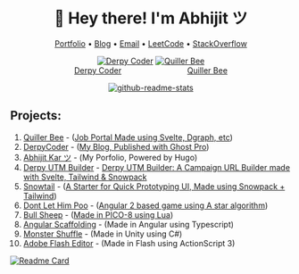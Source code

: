 <h1 align="center">👋 Hey there! I'm Abhijit ツ</h1>
<p align="center">
  <a href="https://www.abhijit-kar.com">Portfolio</a> •
  <a href="https://www.derpycoder.com">Blog</a> •
  <a href="mailto:reachme@abhijit-kar.com">Email</a> •
  <a href="https://leetcode.com/abhijit-kar/">LeetCode</a> •
  <a href="https://stackoverflow.abhijit-kar.com">StackOverflow</a>
</p>

<p align="center">
  <a href="https://www.derpycoder.com"><img src="https://www.derpycoder.com/assets/img/icon.png" alt="Derpy Coder"/></a>
  <a href="https://www.quillerbee.com"><img src="https://www.quillerbee.com/android-chrome-192x192.png" alt="Quiller Bee"/></a><br>
  <a href="https://www.derpycoder.com">Derpy Coder</a>
  &nbsp;&nbsp;&nbsp;&nbsp;&nbsp;&nbsp;&nbsp;&nbsp;&nbsp;&nbsp;&nbsp;&nbsp;&nbsp;&nbsp;&nbsp;&nbsp;&nbsp;&nbsp;&nbsp;&nbsp;&nbsp;&nbsp;&nbsp;&nbsp;&nbsp;&nbsp;&nbsp;&nbsp;
  <a href="https://www.quillerbee.com">Quiller Bee</a>
</p>

<p align="center">
  <a href="https://github.com/anuraghazra/github-readme-stats">
    <img alt="github-readme-stats" src="https://github-readme-stats.vercel.app/api?username=abhijit-kar&show_icons=true&theme=radical&count_private=true&include_all_commits=true&custom_title=Abhijit%20Kar%27s%20GitHub%20Stats&hide=prs,issues" />
  </a>
</p>

## Projects:
1. [Quiller Bee](https://www.quillerbee.com/) - ([Job Portal Made using Svelte, Dgraph, etc](https://github.com/quillerbee/job-portal))
1. [DerpyCoder](https://www.derpycoder.com) - ([My Blog, Published with Ghost Pro](https://www.derpycoder.com/ghost-pro-20-reasons-that-make-it-the-best-choice-for-bloggers-in-2021/))
1. [Abhijit Kar ツ](https://www.abhijit-kar.com/) - (My Porfolio, Powered by Hugo)
1. [Derpy UTM Builder](https://www.abhijit-kar.com/derpy-utm-builder/) - [Derpy UTM Builder: A Campaign URL Builder made with Svelte, Tailwind & Snowpack](https://www.derpycoder.com/derpy-utm-builder-a-campaign-url-builder-made-with-svelte-tailwind-snowpack/)
1. [Snowtail](https://www.abhijit-kar.com/snowtail/) - ([A Starter for Quick Prototyping UI, Made using Snowpack + Tailwind](https://www.derpycoder.com/snowtail-snowpack-tailwind-starter-to-speed-up-theme-dev/))
1. [Dont Let Him Poo](https://www.abhijit-kar.com/dont-let-him-poo/) - ([Angular 2 based game using A star algorithm](https://www.derpycoder.com/dont-let-him-poo-angular-2-based-game-using-a-star-algorithm/))
1. [Bull Sheep](https://www.abhijit-kar.com/bull-sheep/) - ([Made in PICO-8 using Lua](https://www.derpycoder.com/bull-sheep-casual-8-bit-game-using-fantasy-console-pico-8/))
1. [Angular Scaffolding](https://www.abhijit-kar.com/angular-scaffolding) - (Made in Angular using Typescript)
1. [Monster Shuffle](https://abhijit-kar.itch.io/monster-shuffle) - (Made in Unity using C#)
1. [Adobe Flash Editor](https://drive.google.com/drive/folders/0B3Cbrg4maoDvSEtZVDhtVm1ZZnc?usp=sharing) - (Made in Flash using ActionScript 3)

[![Readme Card](https://github-readme-stats.vercel.app/api/pin/?username=quillerbee&repo=job-portal&show_owner=true&theme=radical)](https://github.com/quillerbee/job-portal)
